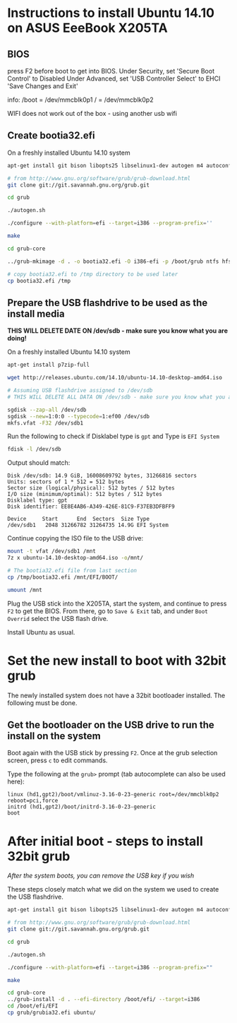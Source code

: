 # Instructions to install Ubuntu 14.10 on ASUS EeeBook X205TA

## BIOS
press F2 before boot to get into BIOS.
Under Security, set 'Secure Boot Control' to Disabled
Under Advanced, set 'USB Controller Select' to EHCI
'Save Changes and Exit'

info: /boot = /dev/mmcblk0p1
      /     = /dev/mmcblk0p2

WIFI does not work out of the box - using another usb wifi


## Create bootia32.efi

On a freshly installed Ubuntu 14.10 system
```bash
apt-get install git bison libopts25 libselinux1-dev autogen m4 autoconf help2man libopts25-dev flex libfont-freetype-perl automake autotools-dev libfreetype6-dev texinfo

# from http://www.gnu.org/software/grub/grub-download.html
git clone git://git.savannah.gnu.org/grub.git

cd grub

./autogen.sh

./configure --with-platform=efi --target=i386 --program-prefix=''

make

cd grub-core

../grub-mkimage -d . -o bootia32.efi -O i386-efi -p /boot/grub ntfs hfs appleldr boot cat efi_gop efi_uga elf fat hfsplus iso9660 linux keylayouts memdisk minicmd part_apple ext2 extcmd xfs xnu part_bsd part_gpt search search_fs_file chain btrfs loadbios loadenv lvm minix minix2 reiserfs memrw mmap msdospart scsi loopback normal configfile gzio all_video efi_gop efi_uga gfxterm gettext echo boot chain eval

# copy bootia32.efi to /tmp directory to be used later
cp bootia32.efi /tmp
```

## Prepare the USB flashdrive to be used as the install media
**THIS WILL DELETE DATE ON /dev/sdb - make sure you know what you are doing!**

On a freshly installed Ubuntu 14.10 system

```bash
apt-get install p7zip-full

wget http://releases.ubuntu.com/14.10/ubuntu-14.10-desktop-amd64.iso

# Assuming USB flashdrive assigned to /dev/sdb
# THIS WILL DELETE ALL DATA ON /dev/sdb - make sure you know what you are doing!

sgdisk --zap-all /dev/sdb
sgdisk --new=1:0:0 --typecode=1:ef00 /dev/sdb
mkfs.vfat -F32 /dev/sdb1
```
Run the following to check if Disklabel type is `gpt` and Type is `EFI System`
```bash
fdisk -l /dev/sdb
```
Output should match:
```
Disk /dev/sdb: 14.9 GiB, 16008609792 bytes, 31266816 sectors
Units: sectors of 1 * 512 = 512 bytes
Sector size (logical/physical): 512 bytes / 512 bytes
I/O size (minimum/optimal): 512 bytes / 512 bytes
Disklabel type: gpt
Disk identifier: EE8E4AB6-A349-426E-81C9-F37EB3DFBFF9

Device     Start      End  Sectors  Size Type
/dev/sdb1   2048 31266782 31264735 14.9G EFI System
``` 

Continue copying the ISO file to the USB drive:
```bash
mount -t vfat /dev/sdb1 /mnt
7z x ubuntu-14.10-desktop-amd64.iso -o/mnt/

# The bootia32.efi file from last section
cp /tmp/bootia32.efi /mnt/EFI/BOOT/

umount /mnt
```
Plug the USB stick into the X205TA, start the system, and continue to press `F2` to get the BIOS.  From there, go to `Save & Exit` tab, and under `Boot Overrid` select the USB flash drive.

Install Ubuntu as usual.

# Set the new install to boot with 32bit grub

The newly installed system does not have a 32bit bootloader installed.  The following must be done.

## Get the bootloader on the USB drive to run the install on the system

Boot again with the USB stick by pressing `F2`.  Once at the grub selection screen, press `c` to edit commands.

Type the following at the `grub>` prompt (tab autocomplete can also be used here):
```
linux (hd1,gpt2)/boot/vmlinuz-3.16-0-23-generic root=/dev/mmcblk0p2 reboot=pci,force
initrd (hd1,gpt2)/boot/initrd-3.16-0-23-generic
boot
```

# After initial boot - steps to install 32bit grub

*After the system boots, you can remove the USB key if you wish*

These steps closely match what we did on the system we used to create the USB flashdrive.

```bash
apt-get install git bison libopts25 libselinux1-dev autogen m4 autoconf help2man libopts25-dev flex libfont-freetype-perl automake autotools-dev libfreetype6-dev texinfo

# from http://www.gnu.org/software/grub/grub-download.html
git clone git://git.savannah.gnu.org/grub.git

cd grub

./autogen.sh

./configure --with-platform=efi --target=i386 --program-prefix=""

make

cd grub-core
../grub-install -d . --efi-directory /boot/efi/ --target=i386
cd /boot/efi/EFI
cp grub/grubia32.efi ubuntu/
```
